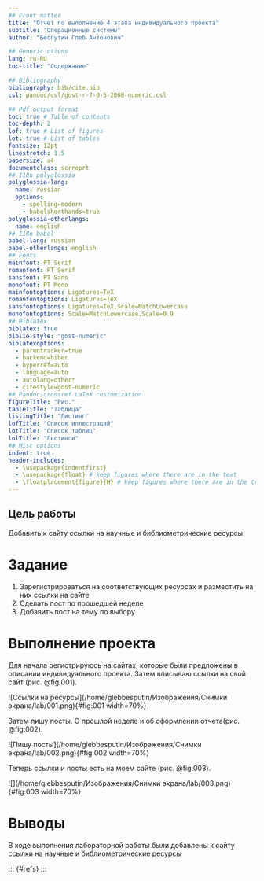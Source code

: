 ```yaml
---
## Front matter
title: "Отчет по выполнению 4 этапа индивидуального проекта"
subtitle: "Операционные системы"
author: "Беспутин Глеб Антонович"

## Generic otions
lang: ru-RU
toc-title: "Содержание"

## Bibliography
bibliography: bib/cite.bib
csl: pandoc/csl/gost-r-7-0-5-2008-numeric.csl

## Pdf output format
toc: true # Table of contents
toc-depth: 2
lof: true # List of figures
lot: true # List of tables
fontsize: 12pt
linestretch: 1.5
papersize: a4
documentclass: scrreprt
## I18n polyglossia
polyglossia-lang:
  name: russian
  options:
	- spelling=modern
	- babelshorthands=true
polyglossia-otherlangs:
  name: english
## I18n babel
babel-lang: russian
babel-otherlangs: english
## Fonts
mainfont: PT Serif
romanfont: PT Serif
sansfont: PT Sans
monofont: PT Mono
mainfontoptions: Ligatures=TeX
romanfontoptions: Ligatures=TeX
sansfontoptions: Ligatures=TeX,Scale=MatchLowercase
monofontoptions: Scale=MatchLowercase,Scale=0.9
## Biblatex
biblatex: true
biblio-style: "gost-numeric"
biblatexoptions:
  - parentracker=true
  - backend=biber
  - hyperref=auto
  - language=auto
  - autolang=other*
  - citestyle=gost-numeric
## Pandoc-crossref LaTeX customization
figureTitle: "Рис."
tableTitle: "Таблица"
listingTitle: "Листинг"
lofTitle: "Список иллюстраций"
lotTitle: "Список таблиц"
lolTitle: "Листинги"
## Misc options
indent: true
header-includes:
  - \usepackage{indentfirst}
  - \usepackage{float} # keep figures where there are in the text
  - \floatplacement{figure}{H} # keep figures where there are in the text
---
```


## Цель работы

Добавить к сайту ссылки на научные и библиометрические ресурсы

# Задание

1. Зарегистрироваться на соответствующих ресурсах и разместить на них 
ссылки на сайте
2. Сделать пост по прошедшей неделе
3. Добавить пост на тему по выбору


# Выполнение проекта

Для начала регистрируюсь на сайтах, которые были предложены в описании 
индивидуального проекта. Затем вписываю ссылки на свой сайт (рис. @fig:001).

![Ссылки на ресурсы](/home/glebbesputin/Изображения/Снимки экрана/lab/001.png){#fig:001 width=70%}

Затем пишу посты. О прошлой неделе и об оформлении отчета(рис. @fig:002).

![Пишу посты](/home/glebbesputin/Изображения/Снимки экрана/lab/002.png){#fig:002 width=70%}

Теперь ссылки и посты есть на моем сайте (рис. @fig:003).

![](/home/glebbesputin/Изображения/Снимки экрана/lab/003.png){#fig:003 width=70%}


# Выводы

В ходе выполнения лабораторной работы были добавлены к сайту ссылки на 
научные и библиометрические ресурсы

::: {#refs}
:::
